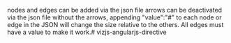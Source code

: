 nodes and edges can be added via the json file
arrows can be deactivated via the json file
without the arrows, appending "value":"#" to each node or edge in the JSON will change the size relative to the others. All edges must have a value to make it work.# vizjs-angularjs-directive
